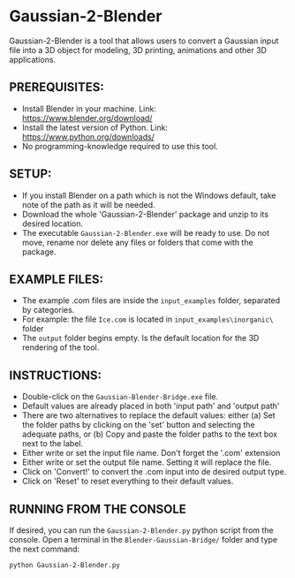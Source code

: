 # Gaussian-2-Blender

Gaussian-2-Blender is a tool that allows users to convert a Gaussian input file into a 3D object for modeling, 3D printing, animations and other 3D applications.

## PREREQUISITES:
- Install Blender in your machine. Link: https://www.blender.org/download/
- Install the latest version of Python. Link: https://www.python.org/downloads/
- No programming-knowledge required to use this tool.

## SETUP:
- If you install Blender on a path which is not the Windows default, take note of the path as it will be needed.
- Download the whole 'Gaussian-2-Blender' package and unzip to its desired location.
- The executable `Gaussian-2-Blender.exe` will be ready to use. Do not move, rename nor delete any files or folders that come with the package.

## EXAMPLE FILES:
- The example .com files are inside the `input_examples` folder, separated by categories.
- For example: the file `Ice.com` is located in `input_examples\inorganic\` folder
- The `output` folder begins empty. Is the default location for the 3D rendering of the tool. 

## INSTRUCTIONS:
- Double-click on the `Gaussian-Blender-Bridge.exe` file.
- Default values are already placed in both 'input path' and 'output path'
- There are two alternatives to replace the default values: either (a) Set the folder paths by clicking on the 'set' button and selecting the adequate paths, or (b) Copy and paste the folder paths to the text box next to the label.
- Either write or set the input file name. Don't forget the '.com' extension
- Either write or set the output file name. Setting it will replace the file.
- Click on 'Convert!' to convert the .com input into de desired output type.
- Click on 'Reset' to reset everything to their default values.

## RUNNING FROM THE CONSOLE
If desired, you can run the `Gaussian-2-Blender.py` python script from the console.
Open a terminal in the `Blender-Gaussian-Bridge/` folder and type the next command:
```bash
python Gaussian-2-Blender.py
```
